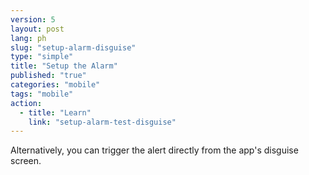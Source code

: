 ```yaml
---
version: 5
layout: post
lang: ph
slug: "setup-alarm-disguise"
type: "simple"
title: "Setup the Alarm"
published: "true"
categories: "mobile"
tags: "mobile"
action: 
  - title: "Learn"
    link: "setup-alarm-test-disguise"
---
```


Alternatively, you can trigger the alert directly from the app's disguise screen.
